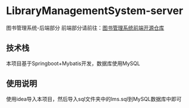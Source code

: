 # LibraryManagementSystem-server
 图书管理系统-后端部分
 前端部分请前往：[图书管理系统前端开源仓库](https://github.com/lijincheng2018/LibraryManagementSystem-web "图书管理系统前端开源仓库")
 
 ## 技术栈
 本项目基于Springboot+Mybatis开发，数据库使用MySQL
 
 ## 使用说明
 使用idea导入本项目，然后导入sql文件夹中的lms.sql到MySQL数据库中即可
